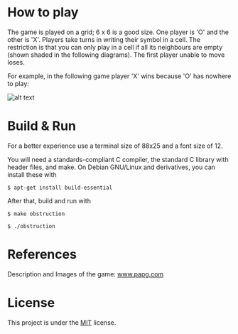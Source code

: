 # How to play

The game is played on a grid; 6 x 6 is a good size. One player is 'O' and the other is 'X'.
Players take turns in writing their symbol in a cell. The restriction is that you can only play in a cell if all its neighbours are empty (shown shaded in the following diagrams).
The first player unable to move loses.

For example, in the following game player 'X' wins because 'O' has nowhere to play:

![alt text](http://www.papg.com/images/Obstruction.gif)

# Build & Run

For a better experience use a terminal size of 88x25 and a font size of 12.

You will need a standards-compliant C compiler, the standard C library with header files, and make. On Debian GNU/Linux and derivatives, you can install these with

	$ apt-get install build-essential

After that, build and run with

	$ make obstruction

	$ ./obstruction

# References

Description and Images of the game: www.papg.com

# License

This project is under the [MIT](https://github.com/xemeds/obstruction-game/blob/master/LICENSE) license.

